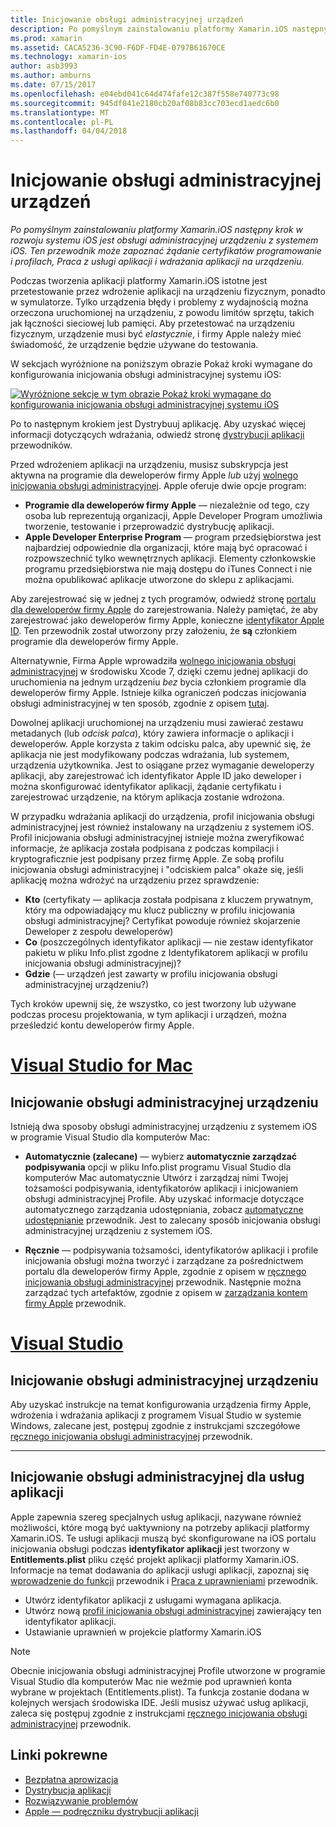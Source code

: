```yaml
---
title: Inicjowanie obsługi administracyjnej urządzeń
description: Po pomyślnym zainstalowaniu platformy Xamarin.iOS następny krok w rozwoju systemu iOS jest obsługi administracyjnej urządzeniu z systemem iOS. Ten przewodnik może zapoznać żądanie certyfikatów programowanie i profilach, Praca z usługi aplikacji i wdrażania aplikacji na urządzeniu.
ms.prod: xamarin
ms.assetid: CACA5236-3C90-F6DF-FD4E-0797B61670CE
ms.technology: xamarin-ios
author: asb3993
ms.author: amburns
ms.date: 07/15/2017
ms.openlocfilehash: e04ebd041c64d474fafe12c387f558e740773c98
ms.sourcegitcommit: 945df041e2180cb20af08b83cc703ecd1aedc6b0
ms.translationtype: MT
ms.contentlocale: pl-PL
ms.lasthandoff: 04/04/2018
---
```

# <a name="device-provisioning"></a>Inicjowanie obsługi administracyjnej urządzeń

_Po pomyślnym zainstalowaniu platformy Xamarin.iOS następny krok w rozwoju systemu iOS jest obsługi administracyjnej urządzeniu z systemem iOS. Ten przewodnik może zapoznać żądanie certyfikatów programowanie i profilach, Praca z usługi aplikacji i wdrażania aplikacji na urządzeniu._

Podczas tworzenia aplikacji platformy Xamarin.iOS istotne jest przetestowanie przez wdrożenie aplikacji na urządzeniu fizycznym, ponadto w symulatorze. Tylko urządzenia błędy i problemy z wydajnością można orzeczona uruchomionej na urządzeniu, z powodu limitów sprzętu, takich jak łączności sieciowej lub pamięci. Aby przetestować na urządzeniu fizycznym, urządzenie musi być *elastycznie*, i firmy Apple należy mieć świadomość, że urządzenie będzie używane do testowania.

W sekcjach wyróżnione na poniższym obrazie Pokaż kroki wymagane do konfigurowania inicjowania obsługi administracyjnej systemu iOS:

[![](images/provisioningdiagram.png "Wyróżnione sekcje w tym obrazie Pokaż kroki wymagane do konfigurowania inicjowania obsługi administracyjnej systemu iOS")](images/provisioningdiagram.png#lightbox)

Po to następnym krokiem jest Dystrybuuj aplikację. Aby uzyskać więcej informacji dotyczących wdrażania, odwiedź stronę [dystrybucji aplikacji](~/ios/deploy-test/app-distribution/index.md) przewodników.

Przed wdrożeniem aplikacji na urządzeniu, musisz subskrypcja jest aktywna na programie dla deweloperów firmy Apple *lub* użyj [wolnego inicjowania obsługi administracyjnej](~/ios/get-started/installation/device-provisioning/free-provisioning.md). Apple oferuje dwie opcje program:

- **Programie dla deweloperów firmy Apple** — niezależnie od tego, czy osoba lub reprezentują organizacji, Apple Developer Program umożliwia tworzenie, testowanie i przeprowadzić dystrybucję aplikacji.
- **Apple Developer Enterprise Program** — program przedsiębiorstwa jest najbardziej odpowiednie dla organizacji, które mają być opracować i rozpowszechnić tylko wewnętrznych aplikacji. Elementy członkowskie programu przedsiębiorstwa nie mają dostępu do iTunes Connect i nie można opublikować aplikacje utworzone do sklepu z aplikacjami.


Aby zarejestrować się w jednej z tych programów, odwiedź stronę [portalu dla deweloperów firmy Apple](https://developer.apple.com/programs/enroll/) do zarejestrowania. Należy pamiętać, że aby zarejestrować jako deweloperów firmy Apple, konieczne [identyfikator Apple ID](https://appleid.apple.com/). Ten przewodnik został utworzony przy założeniu, że **są** członkiem programie dla deweloperów firmy Apple.

Alternatywnie, Firma Apple wprowadziła [wolnego inicjowania obsługi administracyjnej](~/ios/get-started/installation/device-provisioning/free-provisioning.md) w środowisku Xcode 7, dzięki czemu jednej aplikacji do uruchomienia na jednym urządzeniu *bez* bycia członkiem programie dla deweloperów firmy Apple. Istnieje kilka ograniczeń podczas inicjowania obsługi administracyjnej w ten sposób, zgodnie z opisem [tutaj](~/ios/get-started/installation/device-provisioning/free-provisioning.md#limitations).

Dowolnej aplikacji uruchomionej na urządzeniu musi zawierać zestawu metadanych (lub *odcisk palca*), który zawiera informacje o aplikacji i deweloperów. Apple korzysta z takim odcisku palca, aby upewnić się, że aplikacja nie jest modyfikowany podczas wdrażania, lub systemem, urządzenia użytkownika. Jest to osiągane przez wymaganie deweloperzy aplikacji, aby zarejestrować ich identyfikator Apple ID jako deweloper i można skonfigurować identyfikator aplikacji, żądanie certyfikatu i zarejestrować urządzenie, na którym aplikacja zostanie wdrożona.

W przypadku wdrażania aplikacji do urządzenia, profil inicjowania obsługi administracyjnej jest również instalowany na urządzeniu z systemem iOS. Profil inicjowania obsługi administracyjnej istnieje można zweryfikować informacje, że aplikacja została podpisana z podczas kompilacji i kryptograficznie jest podpisany przez firmę Apple. Ze sobą profilu inicjowania obsługi administracyjnej i "odciskiem palca" okaże się, jeśli aplikację można wdrożyć na urządzeniu przez sprawdzenie:

- **Kto** (certyfikaty — aplikacja została podpisana z kluczem prywatnym, który ma odpowiadający mu klucz publiczny w profilu inicjowania obsługi administracyjnej? Certyfikat powoduje również skojarzenie Deweloper z zespołu deweloperów)
- **Co** (poszczególnych identyfikator aplikacji — nie zestaw identyfikator pakietu w pliku Info.plist zgodne z Identyfikatorem aplikacji w profilu inicjowania obsługi administracyjnej)?
- **Gdzie** (— urządzeń jest zawarty w profilu inicjowania obsługi administracyjnej urządzeniu?)

Tych kroków upewnij się, że wszystko, co jest tworzony lub używane podczas procesu projektowania, w tym aplikacji i urządzeń, można prześledzić kontu deweloperów firmy Apple.

<a name="Provisioning_Profile" />

# <a name="visual-studio-for-mactabvsmac"></a>[Visual Studio for Mac](#tab/vsmac)

## <a name="provisioning-your-device"></a>Inicjowanie obsługi administracyjnej urządzeniu

Istnieją dwa sposoby obsługi administracyjnej urządzeniu z systemem iOS w programie Visual Studio dla komputerów Mac:

* **Automatycznie (zalecane)** — wybierz **automatycznie zarządzać podpisywania** opcji w pliku Info.plist programu Visual Studio dla komputerów Mac automatycznie Utwórz i zarządzaj nimi Twojej tożsamości podpisywania, identyfikatorów aplikacji i inicjowaniem obsługi administracyjnej Profile.  Aby uzyskać informacje dotyczące automatycznego zarządzania udostępniania, zobacz [automatyczne udostępnianie](automatic-provisioning.md) przewodnik. Jest to zalecany sposób inicjowania obsługi administracyjnej urządzeniu z systemem iOS.

* **Ręcznie** — podpisywania tożsamości, identyfikatorów aplikacji i profile inicjowania obsługi można tworzyć i zarządzane za pośrednictwem portalu dla deweloperów firmy Apple, zgodnie z opisem w [ręcznego inicjowania obsługi administracyjnej](manual-provisioning.md) przewodnik. Następnie można zarządzać tych artefaktów, zgodnie z opisem w [zarządzania kontem firmy Apple](~/cross-platform/macios/apple-account-management.md) przewodnik.

# <a name="visual-studiotabvswin"></a>[Visual Studio](#tab/vswin)

## <a name="provisioning-your-device"></a>Inicjowanie obsługi administracyjnej urządzeniu

Aby uzyskać instrukcje na temat konfigurowania urządzenia firmy Apple, wdrożenia i wdrażania aplikacji z programem Visual Studio w systemie Windows, zalecane jest, postępuj zgodnie z instrukcjami szczegółowe [ręcznego inicjowania obsługi administracyjnej](manual-provisioning.md) przewodnik.

-----

<a name="appservices" />

## <a name="provisioning-for-application-services"></a>Inicjowanie obsługi administracyjnej dla usług aplikacji

Apple zapewnia szereg specjalnych usług aplikacji, nazywane również możliwości, które mogą być uaktywniony na potrzeby aplikacji platformy Xamarin.iOS. Te usługi aplikacji muszą być skonfigurowane na iOS portalu inicjowania obsługi podczas **identyfikator aplikacji** jest tworzony w **Entitlements.plist** pliku część projekt aplikacji platformy Xamarin.iOS. Informacje na temat dodawania do aplikacji usługi aplikacji, zapoznaj się [wprowadzenie do funkcji](~/ios/deploy-test/provisioning/capabilities/index.md) przewodnik i [Praca z uprawnieniami](~/ios/deploy-test/provisioning/entitlements.md) przewodnik.

* Utwórz identyfikator aplikacji z usługami wymagana aplikacja.
* Utwórz nową [profil inicjowania obsługi administracyjnej](#Provisioning_Profile) zawierający ten identyfikator aplikacji.
* Ustawianie uprawnień w projekcie platformy Xamarin.iOS

> [!NOTE]
> Obecnie inicjowania obsługi administracyjnej Profile utworzone w programie Visual Studio dla komputerów Mac nie weźmie pod uprawnień konta wybrane w projektach (Entitlements.plist). Ta funkcja zostanie dodana w kolejnych wersjach środowiska IDE. Jeśli musisz używać usług aplikacji, zaleca się postępuj zgodnie z instrukcjami [ręcznego inicjowania obsługi administracyjnej](manual-provisioning.md) przewodnik.

## <a name="related-links"></a>Linki pokrewne

- [Bezpłatna aprowizacja](~/ios/get-started/installation/device-provisioning/free-provisioning.md)
- [Dystrybucja aplikacji](~/ios/deploy-test/app-distribution/index.md)
- [Rozwiązywanie problemów](~/ios/deploy-test/troubleshooting.md)
- [Apple — podręczniku dystrybucji aplikacji](https://developer.apple.com/library/ios/documentation/IDEs/Conceptual/AppDistributionGuide/Introduction/Introduction.html)
